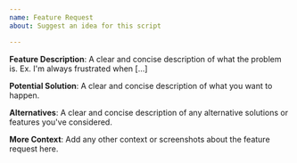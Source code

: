 ```yaml
---
name: Feature Request
about: Suggest an idea for this script

---
```


**Feature Description**:
A clear and concise description of what the problem is. Ex. I'm always frustrated when [...]

**Potential Solution**:
A clear and concise description of what you want to happen.

**Alternatives**:
A clear and concise description of any alternative solutions or features you've considered.

**More Context**:
Add any other context or screenshots about the feature request here.
